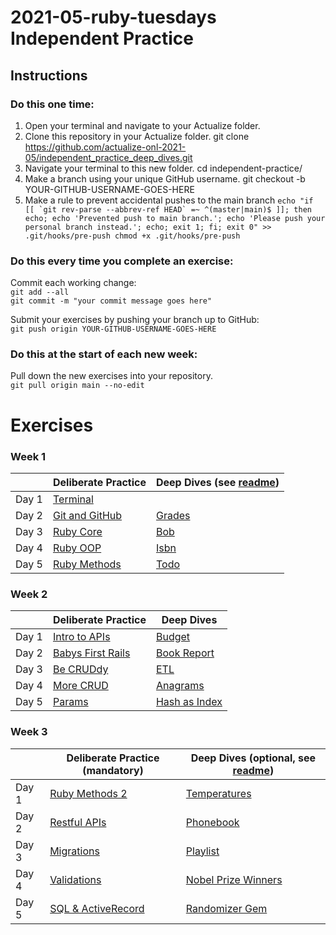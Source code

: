 # 2021-05-ruby-tuesdays Independent Practice

## Instructions
### Do this one time:
1. Open your terminal and navigate to your Actualize folder.
2. Clone this repository in your Actualize folder.
  git clone https://github.com/actualize-onl-2021-05/independent_practice_deep_dives.git
3. Navigate your terminal to this new folder.
  cd independent-practice/
4. Make a branch using your unique GitHub username.
  git checkout -b YOUR-GITHUB-USERNAME-GOES-HERE
5. Make a rule to prevent accidental pushes to the main branch
```echo "if [[ `git rev-parse --abbrev-ref HEAD` =~ ^(master|main)$ ]]; then echo; echo 'Prevented push to main branch.'; echo 'Please push your personal branch instead.'; echo; exit 1; fi; exit 0" >> .git/hooks/pre-push
chmod +x .git/hooks/pre-push```



### Do this every time you complete an exercise:

Commit each working change:  
`git add --all`  
`git commit -m "your commit message goes here"`

Submit your exercises by pushing your branch up to GitHub:  
`git push origin YOUR-GITHUB-USERNAME-GOES-HERE`

### Do this at the start of each new week:

Pull down the new exercises into your repository.  
`git pull origin main --no-edit`




# Exercises






### Week 1

|       | Deliberate Practice       | Deep Dives (see [readme](DEEPDIVES_README.md)) |
| ----- | ------------------------------------ | -------------------------------------------------------- |
| Day 1 | [Terminal](w01/terminal)             |                                                          |
| Day 2 | [Git and GitHub](w01/git_and_github) | [Grades](w01/grades)                                     |
| Day 3 | [Ruby Core](w01/ruby_core)           | [Bob](w01/bob)                                           |
| Day 4 | [Ruby OOP](w01/ruby_oop)             | [Isbn](w01/isbn)                                         |
| Day 5 | [Ruby Methods](w01/ruby_methods)     | [Todo](w01/todo)                                         |


### Week 2

|       | Deliberate Practice             | Deep Dives  |
| ----- | ------------------------------------------ | -------------------------------------------------------- |
| Day 1 | [Intro to APIs](w02/intro_to_apis)         | [Budget](w02/budget)                                     |
| Day 2 | [Babys First Rails](w02/babys_first_rails) | [Book Report](w02/book_report)                           |
| Day 3 | [Be CRUDdy](w02/be_cruddy)                 | [ETL](w02/etl)                                           |
| Day 4 | [More CRUD](w02/more_crud)                 | [Anagrams](w02/anagrams)                                 |
| Day 5 | [Params](w02/params)                       | [Hash as Index](w02/hash_as_index)                       |



### Week 3

|       | Deliberate Practice (mandatory)                | Deep Dives (optional, see [readme](DEEPDIVES_README.md)) |
| ----- | ---------------------------------------------- | -------------------------------------------------------- |
| Day 1 | [Ruby Methods 2](w03/ruby_methods_2)           | [Temperatures](w03/temperatures)                         |
| Day 2 | [Restful APIs](w03/restful_apis)               | [Phonebook](w03/phonebook)                               |
| Day 3 | [Migrations](w03/migrations)                   | [Playlist](w03/playlist)                                 |
| Day 4 | [Validations](w03/validations)                 | [Nobel Prize Winners](w03/nobel_prize_winners)           |
| Day 5 | [SQL & ActiveRecord](w03/sql_and_activerecord) | [Randomizer Gem](w03/randomizer_gem)                     |

